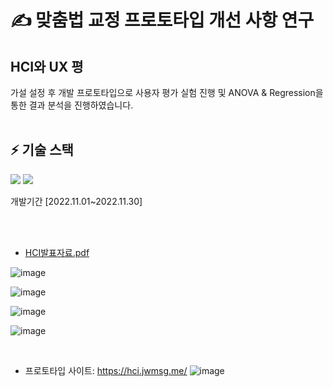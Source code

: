 # ✍ 맞춤법 교정 프로토타입 개선 사항 연구
## HCI와 UX 평
가설 설정 후 개발 프로토타입으로 사용자 평가 실험 진행 및 ANOVA & Regression을 통한 결과 분석을 진행하였습니다.
<br/>
<br />

## ⚡ 기술 스택 
<img src="https://img.shields.io/badge/r-276DC3?style=for-the-badge&logo=r&logoColor=white"> <img src="https://img.shields.io/badge/vue-4FC08D?style=for-the-badge&logo=vue&logoColor=white">

개발기간 [2022.11.01~2022.11.30]

<br/>
<br />

- [HCI발표자료.pdf](https://github.com/kimdayeon37/HCI_Prototype/files/13291456/HCI.pdf)

![image](https://github.com/kimdayeon37/HCI_Prototype/assets/93921784/f99080a5-16fe-4182-aa66-7ccd912b1fac)

![image](https://github.com/kimdayeon37/HCI_Prototype/assets/93921784/07dd61d9-adf0-4833-bbb0-b960572cb450)

![image](https://github.com/kimdayeon37/HCI_Prototype/assets/93921784/662f3766-8986-4fe0-b0b4-8b491a1b17bf)

![image](https://github.com/kimdayeon37/HCI_Prototype/assets/93921784/b8ebb27b-f354-4146-b8e2-1ef988f1deff)

<br />

- 프로토타입 사이트: https://hci.jwmsg.me/
![image](https://github.com/kimdayeon37/HCI_Prototype/assets/93921784/2ef051bc-c34c-4a1a-8e48-cb2505a2c1a2)



